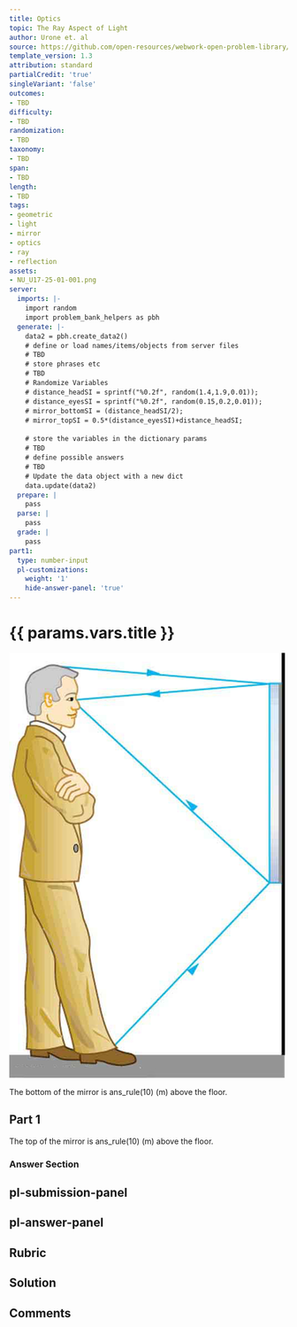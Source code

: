 ```yaml
---
title: Optics
topic: The Ray Aspect of Light
author: Urone et. al
source: https://github.com/open-resources/webwork-open-problem-library/tree/master/Contrib/BrockPhysics/College_Physics_Urone/25.Geometric_Optics/The_Ray_Aspect_of_Light/NU_U17-25-01-001.pg
template_version: 1.3
attribution: standard
partialCredit: 'true'
singleVariant: 'false'
outcomes:
- TBD
difficulty:
- TBD
randomization:
- TBD
taxonomy:
- TBD
span:
- TBD
length:
- TBD
tags:
- geometric
- light
- mirror
- optics
- ray
- reflection
assets:
- NU_U17-25-01-001.png
server:
  imports: |-
    import random
    import problem_bank_helpers as pbh
  generate: |-
    data2 = pbh.create_data2()
    # define or load names/items/objects from server files
    # TBD
    # store phrases etc
    # TBD
    # Randomize Variables
    # distance_headSI = sprintf("%0.2f", random(1.4,1.9,0.01));
    # distance_eyesSI = sprintf("%0.2f", random(0.15,0.2,0.01));
    # mirror_bottomSI = (distance_headSI/2);
    # mirror_topSI = 0.5*(distance_eyesSI)+distance_headSI;

    # store the variables in the dictionary params
    # TBD
    # define possible answers
    # TBD
    # Update the data object with a new dict
    data.update(data2)
  prepare: |
    pass
  parse: |
    pass
  grade: |
    pass
part1:
  type: number-input
  pl-customizations:
    weight: '1'
    hide-answer-panel: 'true'
---
```


# {{ params.vars.title }} 

![Plane mirror -  Ray diagram](NU_U17-25-01-001.png)

The bottom of the mirror is ans_rule(10) (m) above the floor.

## Part 1 
The top of the mirror is ans_rule(10) (m) above the floor. 


 ### Answer Section


## pl-submission-panel 


## pl-answer-panel 


## Rubric 


## Solution 


## Comments 


